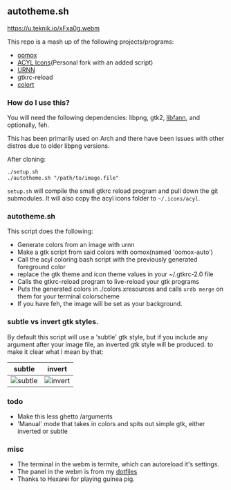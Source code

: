 ## autotheme.sh

https://u.teknik.io/xFxa0g.webm

This repo is a mash up of the following projects/programs:

- [oomox](https://github.com/actionless/oomox)
- [ACYL Icons](http://gnome-look.org/content/show.php/?content=102435)(Personal fork with an added script)
- [URNN](https://github.com/nixers-projects/urnn)
- gtkrc-reload
- [colort](https://github.com/26c8/colort)

### How do I use this?

You will need the following dependencies: libpng, gtk2, [libfann](https://github.com/libfann/fann), and optionally, feh.

This has been primarily used on Arch and there have been issues with other distros due to older libpng versions.

After cloning:
```
./setup.sh
./autotheme.sh "/path/to/image.file"
```

`setup.sh` will compile the small gtkrc reload program and pull down the git submodules. It will also copy the acyl icons folder to `~/.icons/acyl`.

### autotheme.sh
This script does the following:
- Generate colors from an image with urnn
- Make a gtk script from said colors with oomox(named 'oomox-auto')
- Call the acyl coloring bash script with the previously generated foreground color
- replace the gtk theme and icon theme values in your ~/.gtkrc-2.0 file
- Calls the gtkrc-reload program to live-reload your gtk programs
- Puts the generated colors in ./colors.xresources and calls `xrdb merge` on them for your terminal colorscheme
- If you have feh, the image will be set as your background.

### subtle vs invert gtk styles.

By default this script will use a 'subtle' gtk style, but if you include any argument after your image file, an inverted gtk style will be produced. to make it clear what I mean by that:

subtle | invert
-------|--------
![subtle](https://u.teknik.io/3dclwG.png) | ![invert](https://u.teknik.io/bYAvQA.png)

### todo
- Make this less ghetto /arguments
- 'Manual' mode that takes in colors and spits out simple gtk, either inverted or subtle

### misc
- The terminal in the webm is termite, which can autoreload it's settings.
- The panel in the webm is from my [dotfiles](github.com/neeasade/dotfiles)
- Thanks to Hexarei for playing guinea pig.
